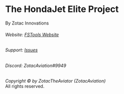 # The HondaJet Elite Project
By Zotac Innovations

###### Website: [FSTools Website](http://fstools.tk/)
###### Support: [Issues](https://github.com/ZotacAviation/FSTools/issues)
###### Discord: ZotacAviation#9949

*Copyright © by ZotacTheAviator (ZotacAviation)*<br/>
All rights reserved.
